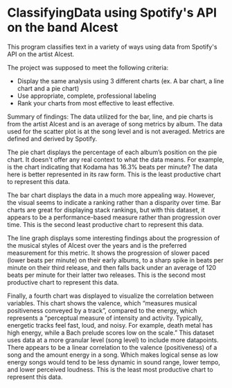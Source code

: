 # ClassifyingData using Spotify's API on the band Alcest

This program classifies text in a variety of ways using data from Spotify's API on the artist Alcest. 

The project was supposed to meet the following criteria:
- Display the same analysis using 3 different charts (ex. A bar chart, a line chart and a pie chart)
- Use appropriate, complete, professional labeling
- Rank your charts from most effective to least effective.

Summary of findings: 
The data utilized for the bar, line, and pie charts is from the artist Alcest and is an average of song metrics by album. The data used for the scatter plot is at the song level and is not averaged. Metrics are defined and derived by Spotify.

The pie chart displays the percentage of each album’s position on the pie chart. It doesn't offer any real context to what the data means. For example, is the chart indicating that Kodama has 16.3% beats per minute? The data here is better represented in its raw form. This is the least productive chart to represent this data.

The bar chart displays the data in a much more appealing way. However, the visual seems to indicate a ranking rather than a disparity over time. Bar charts are great for displaying stack rankings, but with this dataset, it appears to be a performance-based measure rather than progression over time. This is the second least productive chart to represent this data.

The line graph displays some interesting findings about the progression of the musical styles of Alcest over the years and is the preferred measurement for this metric. It shows the progression of slower paced (lower beats per minute) on their early albums, to a sharp spike in beats per minute on their third release, and then falls back under an average of 120 beats per minute for their latter two releases. This is the second most productive chart to represent this data.

Finally, a fourth chart was displayed to visualize the correlation between variables. This chart shows the valence, which “measures musical positiveness conveyed by a track”, compared to the energy, which represents a “perceptual measure of intensity and activity. Typically, energetic tracks feel fast, loud, and noisy. For example, death metal has high energy, while a Bach prelude scores low on the scale.” This dataset uses data at a more granular level (song level) to include more datapoints. There appears to be a linear correlation to the valence (positiveness) of a song and the amount energy in a song. Which makes logical sense as low energy songs would tend to be less dynamic in sound range, lower tempo, and lower perceived loudness.  This is the least most productive chart to represent this data.
